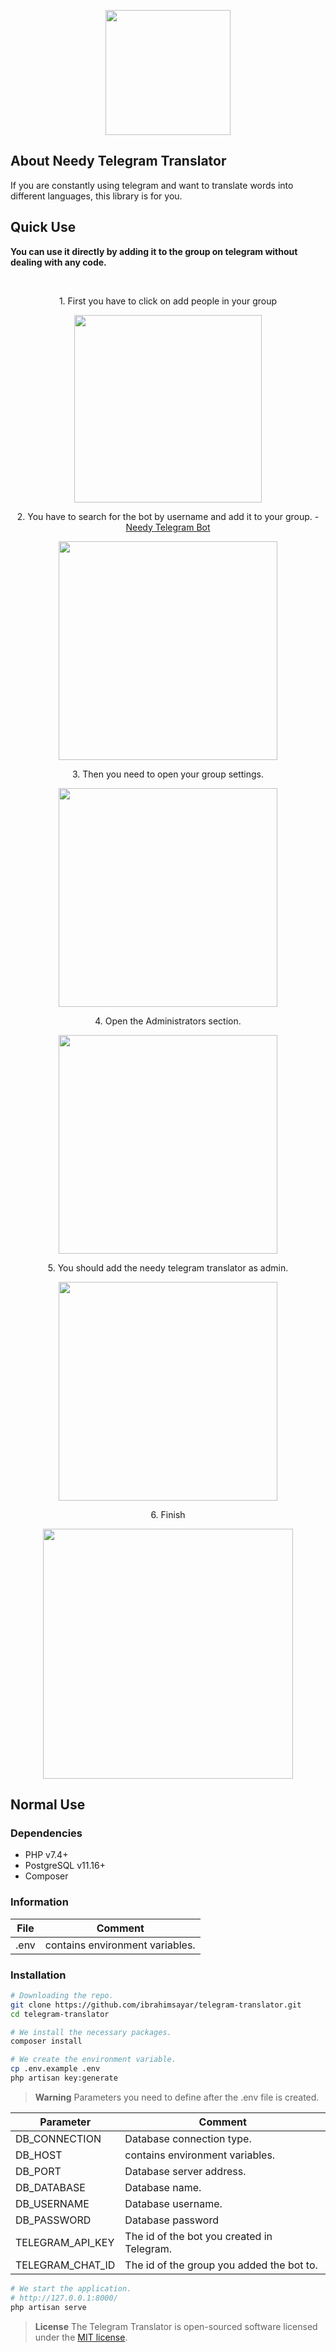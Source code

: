 <p align="center"><a href="https://github.com/ibrahimsayar/telegram-translator" target="_blank"><img src="https://raw.githubusercontent.com/ibrahimsayar/telegram-translator/main/public/images/needy-bot-api-logo.png" width="200"></a></p>

## About Needy Telegram Translator

If you are constantly using telegram and want to translate words into different languages, this library is for you.

## Quick Use

**You can use it directly by adding it to the group on telegram without dealing with any code.**

<br>

<p align="center">1. First you have to click on add people in your group</p>

<p align="center"><img src="https://raw.githubusercontent.com/ibrahimsayar/telegram-translator/main/public/images/readme-files/quick-step-1.png" width="300"></p>

<p align="center">2. You have to search for the bot by username and add it to your group. - <a href="https://t.me/TranslatorTelegramISayar_bot" target="_blank"> Needy Telegram Bot</a></p>

<p align="center"><img src="https://raw.githubusercontent.com/ibrahimsayar/telegram-translator/main/public/images/readme-files/quick-step-2.png" width="350"></p>

<p align="center">3. Then you need to open your group settings.</p></p>

<p align="center"><img src="https://raw.githubusercontent.com/ibrahimsayar/telegram-translator/main/public/images/readme-files/quick-step-3.png" width="350"></p>

<p align="center">4. Open the Administrators section.</p>

<p align="center"><img src="https://raw.githubusercontent.com/ibrahimsayar/telegram-translator/main/public/images/readme-files/quick-step-4.png" width="350"></p>

<p align="center">5. You should add the needy telegram translator as admin.</p>

<p align="center"><img src="https://raw.githubusercontent.com/ibrahimsayar/telegram-translator/main/public/images/readme-files/quick-step-5.png" width="350"></p>

<p align="center">6. Finish</p>

<p align="center"><img src="https://raw.githubusercontent.com/ibrahimsayar/telegram-translator/main/public/images/readme-files/quick-step-6.png" width="400"></p>

## Normal Use

### Dependencies
- PHP v7.4+
- PostgreSQL v11.16+
- Composer

### Information

| File | Comment |
| ------ | ------ |
| .env | contains environment variables. |

### Installation

```sh
# Downloading the repo.
git clone https://github.com/ibrahimsayar/telegram-translator.git
cd telegram-translator

# We install the necessary packages.
composer install

# We create the environment variable.
cp .env.example .env
php artisan key:generate
```

> **Warning**
> Parameters you need to define after the .env file is created.

| Parameter | Comment |
| ------ | ------ |
| DB_CONNECTION | Database connection type. |
| DB_HOST | contains environment variables. |
| DB_PORT | Database server address. |
| DB_DATABASE | Database name. |
| DB_USERNAME | Database username. |
| DB_PASSWORD | Database password |
| TELEGRAM_API_KEY | The id of the bot you created in Telegram. |
| TELEGRAM_CHAT_ID | The id of the group you added the bot to. |

```sh
# We start the application.
# http://127.0.0.1:8000/
php artisan serve
```

> **License**
> The Telegram Translator is open-sourced software licensed under the [MIT license](https://opensource.org/licenses/MIT).

